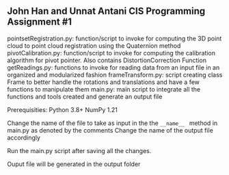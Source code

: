 ## John Han and Unnat Antani CIS Programming Assignment #1 

pointsetRegistration.py: function/script to invoke for computing the 3D point cloud to point cloud registration using the Quaternion method
pivotCalibration.py: function/script to invoke for computing the calibration algorithm for pivot pointer. Also contains DistortionCorrection Function
getReadings.py: functions to invoke for reading data from an input file in an organized and modularized fashion
frameTransform.py: script creating class Frame to better handle the rotations and translations and have a few functions to manipulate them
main.py: main script to integrate all the functions and tools created and generate an output file


Prerequisities: 
Python 3.8+ 
NumPy 1.21

Change the name of the file to take as input in the the  ```__name__ ```  method in main.py as denoted by the comments
Change the name of the output file accordingly

Run the main.py script after saving all the changes. 

Ouput file will be generated in the output folder
